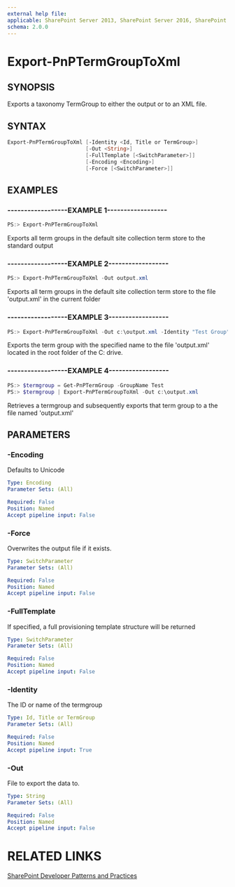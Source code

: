 ```yaml
---
external help file:
applicable: SharePoint Server 2013, SharePoint Server 2016, SharePoint Online
schema: 2.0.0
---
```

# Export-PnPTermGroupToXml

## SYNOPSIS
Exports a taxonomy TermGroup to either the output or to an XML file.

## SYNTAX 

```powershell
Export-PnPTermGroupToXml [-Identity <Id, Title or TermGroup>]
                         [-Out <String>]
                         [-FullTemplate [<SwitchParameter>]]
                         [-Encoding <Encoding>]
                         [-Force [<SwitchParameter>]]
```

## EXAMPLES

### ------------------EXAMPLE 1------------------
```powershell
PS:> Export-PnPTermGroupToXml
```

Exports all term groups in the default site collection term store to the standard output

### ------------------EXAMPLE 2------------------
```powershell
PS:> Export-PnPTermGroupToXml -Out output.xml
```

Exports all term groups in the default site collection term store to the file 'output.xml' in the current folder

### ------------------EXAMPLE 3------------------
```powershell
PS:> Export-PnPTermGroupToXml -Out c:\output.xml -Identity "Test Group"
```

Exports the term group with the specified name to the file 'output.xml' located in the root folder of the C: drive.

### ------------------EXAMPLE 4------------------
```powershell
PS:> $termgroup = Get-PnPTermGroup -GroupName Test
PS:> $termgroup | Export-PnPTermGroupToXml -Out c:\output.xml
```

Retrieves a termgroup and subsequently exports that term group to a the file named 'output.xml'

## PARAMETERS

### -Encoding
Defaults to Unicode

```yaml
Type: Encoding
Parameter Sets: (All)

Required: False
Position: Named
Accept pipeline input: False
```

### -Force
Overwrites the output file if it exists.

```yaml
Type: SwitchParameter
Parameter Sets: (All)

Required: False
Position: Named
Accept pipeline input: False
```

### -FullTemplate
If specified, a full provisioning template structure will be returned

```yaml
Type: SwitchParameter
Parameter Sets: (All)

Required: False
Position: Named
Accept pipeline input: False
```

### -Identity
The ID or name of the termgroup

```yaml
Type: Id, Title or TermGroup
Parameter Sets: (All)

Required: False
Position: Named
Accept pipeline input: True
```

### -Out
File to export the data to.

```yaml
Type: String
Parameter Sets: (All)

Required: False
Position: Named
Accept pipeline input: False
```

# RELATED LINKS

[SharePoint Developer Patterns and Practices](http://aka.ms/sppnp)